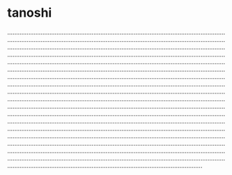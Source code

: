 # tanoshi

.......................................................................................................................................................................................................................................................................................................................................................................................................................................................................................................................................................................................................................................................................................................................................................................................................................................................................................................................................................................................................................................................................................................................................................................................................................................................................................................................................................................................................................................................................................................................................................................................................................................................................................................................................................................................................................................................................................................................................................................................................................................................................................................................................................................................................................................................................................................................................................................................................................................